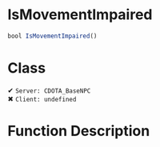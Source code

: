 # IsMovementImpaired
```js
bool IsMovementImpaired()
```
# Class
✔ `Server: CDOTA_BaseNPC`  
✖ `Client: undefined`  

# Function Description

